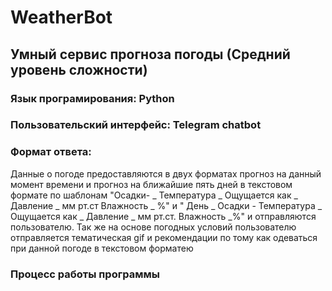 # WeatherBot
## Умный сервис прогноза погоды (Средний уровень сложности)
### Язык програмирования: Python
### Пользовательский интерфейс: Telegram chatbot
### Формат ответа: 
Данные о погоде предоставляются в двух форматах прогноз на данный момент времени и прогноз на ближайшие пять дней в текстовом формате по шаблонам "Осадки- _ Температура _ Ощущается как _ Давление _ мм рт.ст Влажность _ %" и " День _ Осадки - Температура _ Ощущается как _ Давление _ мм рт.ст. Влажность _%" и отправляются пользователю.
Так же на основе погодных условий пользователю отправляется тематическая gif и рекомендации по тому как одеваться при данной погоде в текстовом форматею 
### Процесс работы программы
